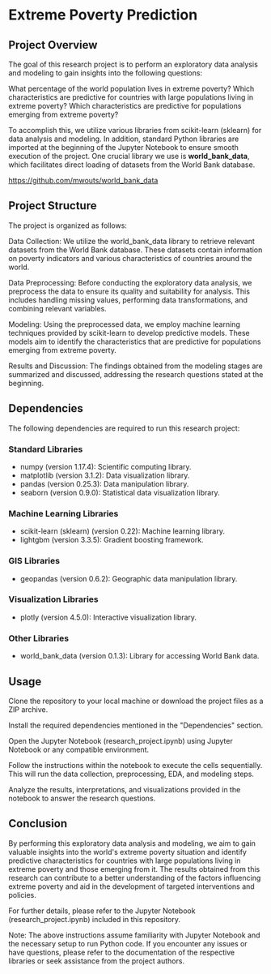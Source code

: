 # Extreme Poverty Prediction

## Project Overview
The goal of this research project is to perform an exploratory data analysis and modeling to gain insights into the following questions:

What percentage of the world population lives in extreme poverty?
Which characteristics are predictive for countries with large populations living in extreme poverty?
Which characteristics are predictive for populations emerging from extreme poverty?

To accomplish this, we utilize various libraries from scikit-learn (sklearn) for data analysis and modeling. In addition, standard Python libraries are imported at the beginning of the Jupyter Notebook to ensure smooth execution of the project. One crucial library we use is <b>world_bank_data</b>, which facilitates direct loading of datasets from the World Bank database.

https://github.com/mwouts/world_bank_data

## Project Structure
The project is organized as follows:

Data Collection: We utilize the world_bank_data library to retrieve relevant datasets from the World Bank database. These datasets contain information on poverty indicators and various characteristics of countries around the world.

Data Preprocessing: Before conducting the exploratory data analysis, we preprocess the data to ensure its quality and suitability for analysis. This includes handling missing values, performing data transformations, and combining relevant variables.

Modeling: Using the preprocessed data, we employ machine learning techniques provided by scikit-learn to develop predictive models. These models aim to identify the characteristics that are predictive for populations emerging from extreme poverty.

Results and Discussion: The findings obtained from the modeling stages are summarized and discussed, addressing the research questions stated at the beginning.

## Dependencies
The following dependencies are required to run this research project:

### Standard Libraries

- numpy (version 1.17.4): Scientific computing library.
- matplotlib (version 3.1.2): Data visualization library.
- pandas (version 0.25.3): Data manipulation library.
- seaborn (version 0.9.0): Statistical data visualization library.

### Machine Learning Libraries

- scikit-learn (sklearn) (version 0.22): Machine learning library.
- lightgbm (version 3.3.5): Gradient boosting framework.

### GIS Libraries

- geopandas (version 0.6.2): Geographic data manipulation library.

### Visualization Libraries

- plotly (version 4.5.0): Interactive visualization library.

### Other Libraries

- world_bank_data (version 0.1.3): Library for accessing World Bank data.

## Usage
Clone the repository to your local machine or download the project files as a ZIP archive.

Install the required dependencies mentioned in the "Dependencies" section.

Open the Jupyter Notebook (research_project.ipynb) using Jupyter Notebook or any compatible environment.

Follow the instructions within the notebook to execute the cells sequentially. This will run the data collection, preprocessing, EDA, and modeling steps.

Analyze the results, interpretations, and visualizations provided in the notebook to answer the research questions.

## Conclusion
By performing this exploratory data analysis and modeling, we aim to gain valuable insights into the world's extreme poverty situation and identify predictive characteristics for countries with large populations living in extreme poverty and those emerging from it. The results obtained from this research can contribute to a better understanding of the factors influencing extreme poverty and aid in the development of targeted interventions and policies.

For further details, please refer to the Jupyter Notebook (research_project.ipynb) included in this repository.

Note: The above instructions assume familiarity with Jupyter Notebook and the necessary setup to run Python code. If you encounter any issues or have questions, please refer to the documentation of the respective libraries or seek assistance from the project authors.
